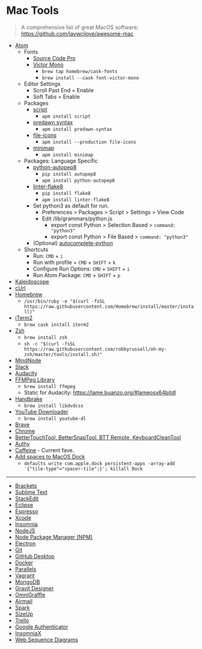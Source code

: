 # Mac Tools

> A comprehensive list of great MacOS software: https://github.com/jaywcjlove/awesome-mac

* [Atom](https://atom.io)
  * Fonts
    * [Source Code Pro](https://fonts.google.com/specimen/Source+Code+Pro)
    * [Victor Mono](https://rubjo.github.io/victor-mono/)
      * `brew tap homebrew/cask-fonts`
      * `brew install --cask font-victor-mono`
  * Editor Settings
    * Scroll Past End = Enable
    * Soft Tabs = Enable
  * Packages
    * [script](https://atom.io/packages/script)
      * `apm install script`
    * [predawn syntax](https://atom.io/themes/predawn-syntax)
      * `apm install predawn-syntax`
    * [file-icons](https://atom.io/packages/file-icons)
      * `apm install --production file-icons`
    * [minimap](https://atom.io/packages/minimap)
      * `apm install minimap`
  * Packages: Language Specific
    * [python-autopep8](https://atom.io/packages/python-autopep8)
      * `pip install autopep8`
      * `apm install python-autopep8`
    * [linter-flake8](https://atom.io/packages/linter-flake8)
       * `pip install flake8`
       * `apm install linter-flake8`
    * Set python3 as default for run.
      * Preferences > Packages > Script > Settings > View Code
      * Edit /lib/grammars/python.js
        * export const Python > Selection Based > `command: "python3"`
        * export const Python > File Based > `command: "python3"`
    * (Optional) [autocomplete-python](https://atom.io/packages/autocomplete-python)
  * Shortcuts
    * Run: `CMD` + `i`
    * Run with profile = `CMD` + `SHIFT` + `k`
    * Configure Run Options: `CMD` + `SHIFT` + `i`
    * Run Atom Package: `CMD` + `SHIFT` + `p`
* [Kaleidoscope](http://www.kaleidoscopeapp.com)
* [cUrl](https://curl.haxx.se)
* [Homebrew](https://brew.sh)
  * `/usr/bin/ruby -e "$(curl -fsSL https://raw.githubusercontent.com/Homebrew/install/master/install)"`
* [iTerm2](http://www.iterm2.com)
  * `brew cask install iterm2`
* [Zsh](https://medium.com/swlh/power-up-your-terminal-using-oh-my-zsh-iterm2-c5a03f73a9fb)
  * `brew install zsh`
  * `sh -c "$(curl -fsSL https://raw.githubusercontent.com/robbyrussell/oh-my-zsh/master/tools/install.sh)"`
* [MindNode](http://mindnode.com)
* [Slack](https://slack.com)
* [Audacity](http://www.audacityteam.org)
* [FFMPeg Library](https://www.ffmpeg.org)
  * `brew install ffmpeg`
  * Static for Audacity: https://lame.buanzo.org/#lameosx64bitdl
* [Handbrake](https://handbrake.fr)
  * `brew install libdvdcss`
* [YouTube Downloader](https://formulae.brew.sh/formula/youtube-dl)
  * `brew install youtube-dl`
* [Brave](https://brave.com)
* [Chrome](https://www.google.com/chrome/)
* [BetterTouchTool, BetterSnapTool, BTT Remote, KeyboardCleanTool](https://folivora.ai)
* [Authy](https://authy.com)
* [Caffeine](https://www.intelliscapesolutions.com/apps/caffeine) - Current fave.
* [Add spaces to MacOS Dock](https://www.imore.com/add-space-your-mac-dock)
  * `defaults write com.apple.dock persistent-apps -array-add '{"tile-type"="spacer-tile";}'; killall Dock`
---
* [Brackets](http://brackets.io)
* [Sublime Text](http://www.sublimetext.com/3)
* [StackEdit](https://stackedit.io/app#)
* [Eclipse](https://www.eclipse.org)
* [Espresso](https://espressoapp.com)
* [Xcode](https://developer.apple.com/xcode/)
* [Insomnia](https://insomnia.rest)
* [NodeJS](https://nodejs.org/en/)
* [Node Package Manager (NPM)](https://www.npmjs.com)
* [Electron](http://electron.atom.io)
* [Git](https://help.github.com/en/articles/set-up-git)
* [GitHub Desktop](https://desktop.github.com)
* [Docker](https://www.docker.com)
* [Parallels](http://www.parallels.com)
* [Vagrant](https://www.vagrantup.com)
* [MongoDB](https://www.mongodb.com)
* [Gravit Designer](https://designer.io)
* [OmniGraffle](https://www.omnigroup.com/omnigraffle)
* [Airmail](http://airmailapp.com)
* [Spark](https://sparkmailapp.com)
* [SizeUp](http://www.irradiatedsoftware.com/sizeup/)
* [Trello](https://trello.com)
* [Google Authenticator](https://en.wikipedia.org/wiki/Google_Authenticator)
* [InsomniaX](https://www.macupdate.com/app/mac/22211/insomniax)
* [Web Sequence Diagrams](https://www.websequencediagrams.com)
